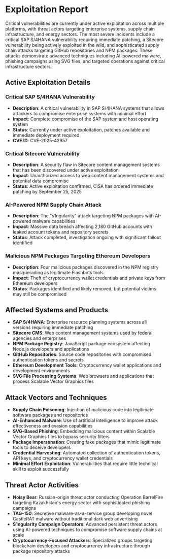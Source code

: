 # Exploitation Report

Critical vulnerabilities are currently under active exploitation across multiple platforms, with threat actors targeting enterprise systems, supply chain infrastructure, and energy sectors. The most severe incidents include a critical SAP S/4HANA vulnerability requiring immediate patching, a Sitecore vulnerability being actively exploited in the wild, and sophisticated supply chain attacks targeting GitHub repositories and NPM packages. These attacks demonstrate advanced techniques including AI-powered malware, phishing campaigns using SVG files, and targeted operations against critical infrastructure sectors.

## Active Exploitation Details

### Critical SAP S/4HANA Vulnerability
- **Description**: A critical vulnerability in SAP S/4HANA systems that allows attackers to compromise enterprise systems with minimal effort
- **Impact**: Complete compromise of the SAP system and host operating system
- **Status**: Currently under active exploitation, patches available and immediate deployment required
- **CVE ID**: CVE-2025-42957

### Critical Sitecore Vulnerability
- **Description**: A security flaw in Sitecore content management systems that has been discovered under active exploitation
- **Impact**: Unauthorized access to web content management systems and potential data compromise
- **Status**: Active exploitation confirmed, CISA has ordered immediate patching by September 25, 2025

### AI-Powered NPM Supply Chain Attack
- **Description**: The "s1ngularity" attack targeting NPM packages with AI-powered malware capabilities
- **Impact**: Massive data breach affecting 2,180 GitHub accounts with leaked account tokens and repository secrets
- **Status**: Attack completed, investigation ongoing with significant fallout identified

### Malicious NPM Packages Targeting Ethereum Developers
- **Description**: Four malicious packages discovered in the NPM registry masquerading as legitimate Flashbots tools
- **Impact**: Theft of cryptocurrency wallet credentials and private keys from Ethereum developers
- **Status**: Packages identified and likely removed, but potential victims may still be compromised

## Affected Systems and Products

- **SAP S/4HANA**: Enterprise resource planning systems across all versions requiring immediate patching
- **Sitecore CMS**: Web content management systems used by federal agencies and enterprises
- **NPM Package Registry**: JavaScript package ecosystem affecting Node.js developers and applications
- **GitHub Repositories**: Source code repositories with compromised authentication tokens and secrets
- **Ethereum Development Tools**: Cryptocurrency wallet applications and development environments
- **SVG File Processing Systems**: Web browsers and applications that process Scalable Vector Graphics files

## Attack Vectors and Techniques

- **Supply Chain Poisoning**: Injection of malicious code into legitimate software packages and repositories
- **AI-Enhanced Malware**: Use of artificial intelligence to improve attack effectiveness and evasion capabilities
- **SVG-Based Phishing**: Embedding malicious content within Scalable Vector Graphics files to bypass security filters
- **Package Impersonation**: Creating fake packages that mimic legitimate tools to deceive developers
- **Credential Harvesting**: Automated collection of authentication tokens, API keys, and cryptocurrency wallet credentials
- **Minimal Effort Exploitation**: Vulnerabilities that require little technical skill to exploit successfully

## Threat Actor Activities

- **Noisy Bear**: Russian-origin threat actor conducting Operation BarrelFire targeting Kazakhstan's energy sector with sophisticated phishing campaigns
- **TAG-150**: Secretive malware-as-a-service group developing novel CastleRAT malware without traditional dark web advertising
- **S1ngularity Campaign Operators**: Advanced persistent threat actors using AI-powered techniques to compromise software supply chains at scale
- **Cryptocurrency-Focused Attackers**: Specialized groups targeting blockchain developers and cryptocurrency infrastructure through package repository attacks